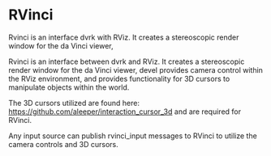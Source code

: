 # RVinci

Rvinci is an interface dvrk with RViz. It creates a stereoscopic render window for the da Vinci viewer,

Rvinci is an interface between dvrk and RViz. It creates a stereoscopic render window for the da Vinci viewer,
devel provides camera control within the RViz environment, and provides functionality for 3D cursors to manipulate
objects within the world.

The 3D cursors utilized are found here: https://github.com/aleeper/interaction_cursor_3d and are required
for RVinci.

Any input source can publish rvinci_input messages to
RVinci to utilize the camera controls and 3D cursors.

